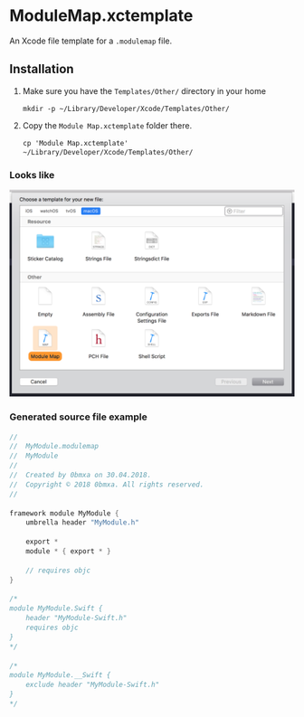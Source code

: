 # ModuleMap.xctemplate
An Xcode file template for a `.modulemap` file.

## Installation

1. Make sure you have the `Templates/Other/` directory in your home
    ```shell
    mkdir -p ~/Library/Developer/Xcode/Templates/Other/
    ```
2. Copy the `Module Map.xctemplate` folder there.
    ```shell
    cp 'Module Map.xctemplate' ~/Library/Developer/Xcode/Templates/Other/
    ```

### Looks like
![Xcode's New File dialog](.README/new_file_dialog.png)

### Generated source file example
```c
//
//  MyModule.modulemap
//  MyModule
//
//  Created by 0bmxa on 30.04.2018.
//  Copyright © 2018 0bmxa. All rights reserved.
//

framework module MyModule {
    umbrella header "MyModule.h"

    export *
    module * { export * }

    // requires objc
}

/*
module MyModule.Swift {
    header "MyModule-Swift.h"
    requires objc
}
*/

/*
module MyModule.__Swift {
    exclude header "MyModule-Swift.h"
}
*/
```
